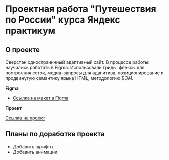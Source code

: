 # Проектная работа "Путешествия по России" курса Яндекс практикум

## О проекте

Сверстан одностраничный адаптивный сайт. В процессе работы научились работать в Figma. Использовали гриды, флексы для построения сеток, медиа-запросы для адапитива, позиционирование и продвинутую семантику языка HTML, методологию *БЭМ*.

**Figma**

* [Ссылка на макет в Figma](https://www.figma.com/file/5S2WSbEFL6awjVWJ0NWL8Q/Sprint-3_-Russia-_-desktop-mobile?node-id=28503%3A0)

**Проект**

[Ссылка на проект](https://sayanerdyneev.github.io/russian-travel/)

## Планы по доработке проекта

* Добавить шрифты.
* Добавить анимации.

